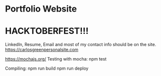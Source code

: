# Portfolio Website

# HACKTOBERFEST!!!

LinkedIn, Resume, Email 
and most of my contact info should be on the site.
https://carlosgreenpersonalsite.com

https://mochajs.org/
Testing with mocha:
npm test

Compiling: 
npm run build
npm run deploy
